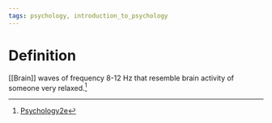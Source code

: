 ```yaml
---
tags: psychology, introduction_to_psychology
---
```


# Definition

[[Brain]] waves of frequency 8-12 Hz that resemble brain activity of someone very relaxed.[^1]

[^1]: [Psychology2e](zotero://open-pdf/library/items/SSTBV7L5?page=130)